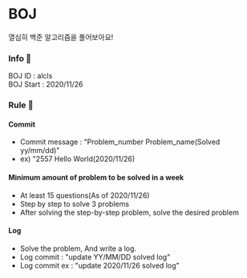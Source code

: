 # BOJ
열심히 백준 알고리즘을 풀어보아요!

### Info 👏
BOJ ID : alcls<br> 
BOJ Start : 2020/11/26<br>

### Rule 📐
#### Commit
- Commit message : "Problem_number Problem_name(Solved yy/mm/dd)"
- ex) "2557 Hello World(2020/11/26)
#### Minimum amount of problem to be solved in a week
- At least 15 questions(As of 2020/11/26)
- Step by step to solve 3 problems
- After solving the step-by-step problem, solve the desired problem
#### Log
- Solve the problem, And write a log.
- Log commit : "update YY/MM/DD solved log"
- Log commit ex : "update 2020/11/26 solved log"